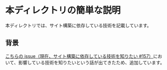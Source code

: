 # 本ディレクトリの簡単な説明

本ディレクトリでは、サイト構築に依存している技術を記載しています。

## 背景

[こちらの issue（現在、サイト構築に依存している技術を知りたい #157）](https://github.com/omegasisters/homepage/issues/157)において、影響している技術を知りたいという話が出てきたため、追加しています。
